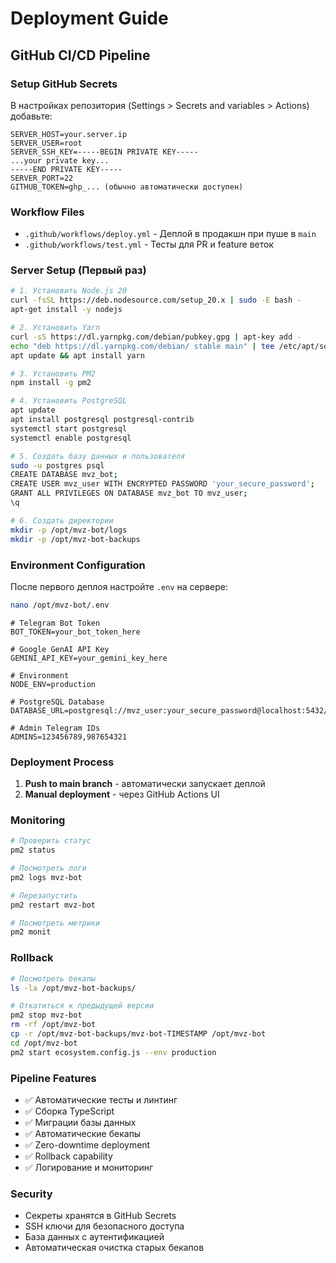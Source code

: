 # Deployment Guide

## GitHub CI/CD Pipeline

### Setup GitHub Secrets

В настройках репозитория (Settings > Secrets and variables > Actions) добавьте:

```
SERVER_HOST=your.server.ip
SERVER_USER=root
SERVER_SSH_KEY=-----BEGIN PRIVATE KEY-----
...your private key...
-----END PRIVATE KEY-----
SERVER_PORT=22
GITHUB_TOKEN=ghp_... (обычно автоматически доступен)
```

### Workflow Files

- `.github/workflows/deploy.yml` - Деплой в продакшн при пуше в `main`
- `.github/workflows/test.yml` - Тесты для PR и feature веток

### Server Setup (Первый раз)

```bash
# 1. Установить Node.js 20
curl -fsSL https://deb.nodesource.com/setup_20.x | sudo -E bash -
apt-get install -y nodejs

# 2. Установить Yarn
curl -sS https://dl.yarnpkg.com/debian/pubkey.gpg | apt-key add -
echo "deb https://dl.yarnpkg.com/debian/ stable main" | tee /etc/apt/sources.list.d/yarn.list
apt update && apt install yarn

# 3. Установить PM2
npm install -g pm2

# 4. Установить PostgreSQL
apt update
apt install postgresql postgresql-contrib
systemctl start postgresql
systemctl enable postgresql

# 5. Создать базу данных и пользователя
sudo -u postgres psql
CREATE DATABASE mvz_bot;
CREATE USER mvz_user WITH ENCRYPTED PASSWORD 'your_secure_password';
GRANT ALL PRIVILEGES ON DATABASE mvz_bot TO mvz_user;
\q

# 6. Создать директории
mkdir -p /opt/mvz-bot/logs
mkdir -p /opt/mvz-bot-backups
```

### Environment Configuration

После первого деплоя настройте `.env` на сервере:

```bash
nano /opt/mvz-bot/.env
```

```env
# Telegram Bot Token
BOT_TOKEN=your_bot_token_here

# Google GenAI API Key  
GEMINI_API_KEY=your_gemini_key_here

# Environment
NODE_ENV=production

# PostgreSQL Database
DATABASE_URL=postgresql://mvz_user:your_secure_password@localhost:5432/mvz_bot

# Admin Telegram IDs
ADMINS=123456789,987654321
```

### Deployment Process

1. **Push to main branch** - автоматически запускает деплой
2. **Manual deployment** - через GitHub Actions UI

### Monitoring

```bash
# Проверить статус
pm2 status

# Посмотреть логи
pm2 logs mvz-bot

# Перезапустить
pm2 restart mvz-bot

# Посмотреть метрики
pm2 monit
```

### Rollback

```bash
# Посмотреть бекапы
ls -la /opt/mvz-bot-backups/

# Откатиться к предыдущей версии
pm2 stop mvz-bot
rm -rf /opt/mvz-bot
cp -r /opt/mvz-bot-backups/mvz-bot-TIMESTAMP /opt/mvz-bot
cd /opt/mvz-bot
pm2 start ecosystem.config.js --env production
```

### Pipeline Features

- ✅ Автоматические тесты и линтинг
- ✅ Сборка TypeScript
- ✅ Миграции базы данных
- ✅ Автоматические бекапы
- ✅ Zero-downtime deployment
- ✅ Rollback capability
- ✅ Логирование и мониторинг

### Security

- Секреты хранятся в GitHub Secrets
- SSH ключи для безопасного доступа
- База данных с аутентификацией
- Автоматическая очистка старых бекапов